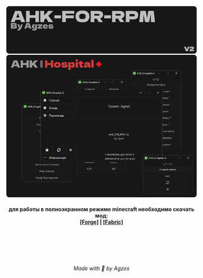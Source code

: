 
<img src="https://github.com/Agzes/AHK-FOR-RPM/blob/main/!ReadMe/Header.png?raw=true" alt="image" width="1000">
<img src="https://github.com/Agzes/AHK-FOR-RPM/blob/main/!ReadMe/Hospital.png?raw=true" alt="image" width="1000">

<h4 align="center">для работы в полноэкранном режиме minecraft необходимо скачать мод: <br> <a href="https://www.curseforge.com/minecraft/mc-mods/borderless/download/4858950">[Forge]</a> | <a href="https://www.curseforge.com/minecraft/mc-mods/cubes-without-borders/download/5496358">[Fabric]</a><br></h4>

<br><br><br><br>
<h6 align="center">Made with 💟 by Agzes</h6>
